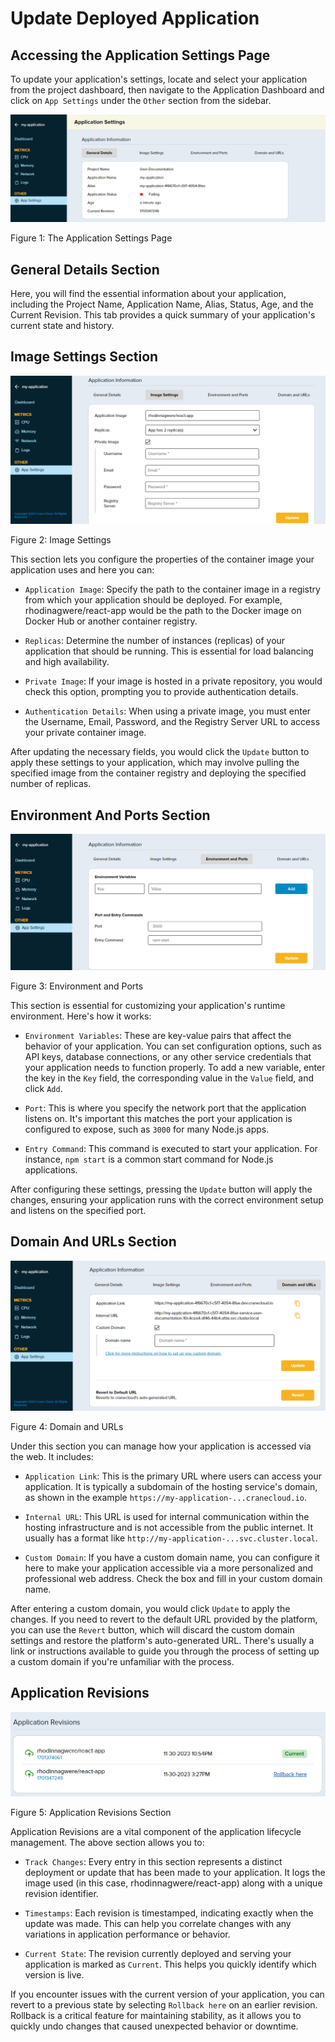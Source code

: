 # Update Deployed Application

## Accessing the Application Settings Page

To update your application's settings, locate and select your application from the project dashboard, then navigate to the Application Dashboard and click on `App Settings` under the `Other` section from the sidebar.

![](../img/appSettingsPage.png)

Figure 1: The Application Settings Page

## General Details Section

Here, you will find the essential information about your application, including the Project Name, Application Name, Alias, Status, Age, and the Current Revision. This tab provides a quick summary of your application's current state and history.

## Image Settings Section

![](../img/imageSettings.png)

Figure 2: Image Settings

This section lets you configure the properties of the container image your application uses and here you can:

- `Application Image`: Specify the path to the container image in a registry from which your application should be deployed. For example, rhodinagwere/react-app would be the path to the Docker image on Docker Hub or another container registry.

- `Replicas`: Determine the number of instances (replicas) of your application that should be running. This is essential for load balancing and high availability.

- `Private Image`: If your image is hosted in a private repository, you would check this option, prompting you to provide authentication details.

- `Authentication Details`: When using a private image, you must enter the Username, Email, Password, and the Registry Server URL to access your private container image.

After updating the necessary fields, you would click the `Update` button to apply these settings to your application, which may involve pulling the specified image from the container registry and deploying the specified number of replicas.

## Environment And Ports Section

![](../img/environmentAndPorts.png)

Figure 3: Environment and Ports

This section is essential for customizing your application's runtime environment. Here's how it works:

- `Environment Variables`: These are key-value pairs that affect the behavior of your application. You can set configuration options, such as API keys, database connections, or any other service credentials that your application needs to function properly. To add a new variable, enter the key in the `Key` field, the corresponding value in the `Value` field, and click `Add`.

- `Port`: This is where you specify the network port that the application listens on. It's important this matches the port your application is configured to expose, such as `3000` for many Node.js apps.

- `Entry Command`: This command is executed to start your application. For instance, `npm start` is a common start command for Node.js applications.

After configuring these settings, pressing the `Update` button will apply the changes, ensuring your application runs with the correct environment setup and listens on the specified port.

## Domain And URLs Section

![](../img/domainAndUrls.png)

Figure 4: Domain and URLs

Under this section you can manage how your application is accessed via the web. It includes:

- `Application Link`: This is the primary URL where users can access your application. It is typically a subdomain of the hosting service's domain, as shown in the example `https://my-application-...cranecloud.io`.

- `Internal URL`: This URL is used for internal communication within the hosting infrastructure and is not accessible from the public internet. It usually has a format like `http://my-application-...svc.cluster.local`.

- `Custom Domain`: If you have a custom domain name, you can configure it here to make your application accessible via a more personalized and professional web address. Check the box and fill in your custom domain name.

After entering a custom domain, you would click `Update` to apply the changes. If you need to revert to the default URL provided by the platform, you can use the `Revert` button, which will discard the custom domain settings and restore the platform's auto-generated URL. There's usually a link or instructions available to guide you through the process of setting up a custom domain if you're unfamiliar with the process.

## Application Revisions

![](../img/appRevisionsSection.png)

Figure 5: Application Revisions Section

Application Revisions are a vital component of the application lifecycle management. The above section allows you to:

- `Track Changes`: Every entry in this section represents a distinct deployment or update that has been made to your application. It logs the image used (in this case, rhodinnagwere/react-app) along with a unique revision identifier.

- `Timestamps`: Each revision is timestamped, indicating exactly when the update was made. This can help you correlate changes with any variations in application performance or behavior.

- `Current State`: The revision currently deployed and serving your application is marked as `Current`. This helps you quickly identify which version is live.

If you encounter issues with the current version of your application, you can revert to a previous state by selecting `Rollback here` on an earlier revision. Rollback is a critical feature for maintaining stability, as it allows you to quickly undo changes that caused unexpected behavior or downtime.
